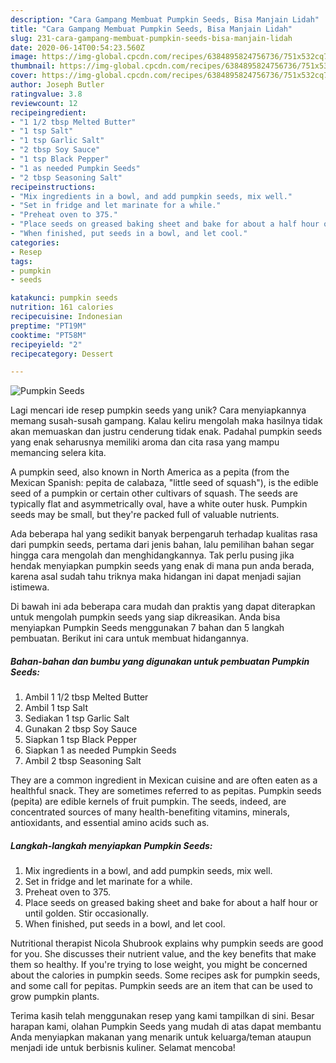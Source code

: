 ```yaml
---
description: "Cara Gampang Membuat Pumpkin Seeds, Bisa Manjain Lidah"
title: "Cara Gampang Membuat Pumpkin Seeds, Bisa Manjain Lidah"
slug: 231-cara-gampang-membuat-pumpkin-seeds-bisa-manjain-lidah
date: 2020-06-14T00:54:23.560Z
image: https://img-global.cpcdn.com/recipes/6384895824756736/751x532cq70/pumpkin-seeds-recipe-main-photo.jpg
thumbnail: https://img-global.cpcdn.com/recipes/6384895824756736/751x532cq70/pumpkin-seeds-recipe-main-photo.jpg
cover: https://img-global.cpcdn.com/recipes/6384895824756736/751x532cq70/pumpkin-seeds-recipe-main-photo.jpg
author: Joseph Butler
ratingvalue: 3.8
reviewcount: 12
recipeingredient:
- "1 1/2 tbsp Melted Butter"
- "1 tsp Salt"
- "1 tsp Garlic Salt"
- "2 tbsp Soy Sauce"
- "1 tsp Black Pepper"
- "1 as needed Pumpkin Seeds"
- "2 tbsp Seasoning Salt"
recipeinstructions:
- "Mix ingredients in a bowl, and add pumpkin seeds, mix well."
- "Set in fridge and let marinate for a while."
- "Preheat oven to 375."
- "Place seeds on greased baking sheet and bake for about a half hour or until golden. Stir occasionally."
- "When finished, put seeds in a bowl, and let cool."
categories:
- Resep
tags:
- pumpkin
- seeds

katakunci: pumpkin seeds 
nutrition: 161 calories
recipecuisine: Indonesian
preptime: "PT19M"
cooktime: "PT58M"
recipeyield: "2"
recipecategory: Dessert

---
```



![Pumpkin Seeds](https://img-global.cpcdn.com/recipes/6384895824756736/751x532cq70/pumpkin-seeds-recipe-main-photo.jpg)

Lagi mencari ide resep pumpkin seeds yang unik? Cara menyiapkannya memang susah-susah gampang. Kalau keliru mengolah maka hasilnya tidak akan memuaskan dan justru cenderung tidak enak. Padahal pumpkin seeds yang enak seharusnya memiliki aroma dan cita rasa yang mampu memancing selera kita.

A pumpkin seed, also known in North America as a pepita (from the Mexican Spanish: pepita de calabaza, &#34;little seed of squash&#34;), is the edible seed of a pumpkin or certain other cultivars of squash. The seeds are typically flat and asymmetrically oval, have a white outer husk. Pumpkin seeds may be small, but they&#39;re packed full of valuable nutrients.

Ada beberapa hal yang sedikit banyak berpengaruh terhadap kualitas rasa dari pumpkin seeds, pertama dari jenis bahan, lalu pemilihan bahan segar hingga cara mengolah dan menghidangkannya. Tak perlu pusing jika hendak menyiapkan pumpkin seeds yang enak di mana pun anda berada, karena asal sudah tahu triknya maka hidangan ini dapat menjadi sajian istimewa.


Di bawah ini ada beberapa cara mudah dan praktis yang dapat diterapkan untuk mengolah pumpkin seeds yang siap dikreasikan. Anda bisa menyiapkan Pumpkin Seeds menggunakan 7 bahan dan 5 langkah pembuatan. Berikut ini cara untuk membuat hidangannya.

<!--inarticleads1-->

##### Bahan-bahan dan bumbu yang digunakan untuk pembuatan Pumpkin Seeds:

1. Ambil 1 1/2 tbsp Melted Butter
1. Ambil 1 tsp Salt
1. Sediakan 1 tsp Garlic Salt
1. Gunakan 2 tbsp Soy Sauce
1. Siapkan 1 tsp Black Pepper
1. Siapkan 1 as needed Pumpkin Seeds
1. Ambil 2 tbsp Seasoning Salt


They are a common ingredient in Mexican cuisine and are often eaten as a healthful snack. They are sometimes referred to as pepitas. Pumpkin seeds (pepita) are edible kernels of fruit pumpkin. The seeds, indeed, are concentrated sources of many health-benefiting vitamins, minerals, antioxidants, and essential amino acids such as. 

<!--inarticleads2-->

##### Langkah-langkah menyiapkan Pumpkin Seeds:

1. Mix ingredients in a bowl, and add pumpkin seeds, mix well.
1. Set in fridge and let marinate for a while.
1. Preheat oven to 375.
1. Place seeds on greased baking sheet and bake for about a half hour or until golden. Stir occasionally.
1. When finished, put seeds in a bowl, and let cool.


Nutritional therapist Nicola Shubrook explains why pumpkin seeds are good for you. She discusses their nutrient value, and the key benefits that make them so healthy. If you&#39;re trying to lose weight, you might be concerned about the calories in pumpkin seeds. Some recipes ask for pumpkin seeds, and some call for pepitas. Pumpkin seeds are an item that can be used to grow pumpkin plants. 

Terima kasih telah menggunakan resep yang kami tampilkan di sini. Besar harapan kami, olahan Pumpkin Seeds yang mudah di atas dapat membantu Anda menyiapkan makanan yang menarik untuk keluarga/teman ataupun menjadi ide untuk berbisnis kuliner. Selamat mencoba!
